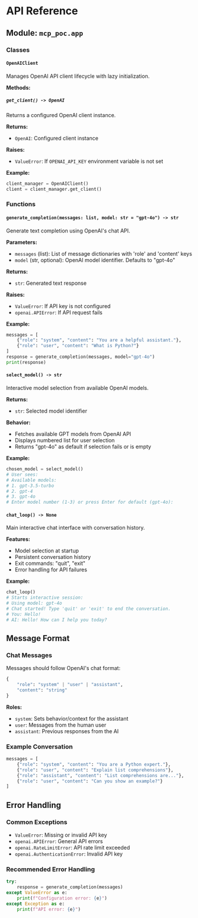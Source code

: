# API Reference

## Module: `mcp_poc.app`

### Classes

#### `OpenAIClient`

Manages OpenAI API client lifecycle with lazy initialization.

**Methods:**

##### `get_client() -> OpenAI`
Returns a configured OpenAI client instance.

**Returns:**
- `OpenAI`: Configured client instance

**Raises:**
- `ValueError`: If `OPENAI_API_KEY` environment variable is not set

**Example:**
```python
client_manager = OpenAIClient()
client = client_manager.get_client()
```

### Functions

#### `generate_completion(messages: list, model: str = "gpt-4o") -> str`

Generate text completion using OpenAI's chat API.

**Parameters:**
- `messages` (list): List of message dictionaries with 'role' and 'content' keys
- `model` (str, optional): OpenAI model identifier. Defaults to "gpt-4o"

**Returns:**
- `str`: Generated text response

**Raises:**
- `ValueError`: If API key is not configured
- `openai.APIError`: If API request fails

**Example:**
```python
messages = [
    {"role": "system", "content": "You are a helpful assistant."},
    {"role": "user", "content": "What is Python?"}
]
response = generate_completion(messages, model="gpt-4o")
print(response)
```

#### `select_model() -> str`

Interactive model selection from available OpenAI models.

**Returns:**
- `str`: Selected model identifier

**Behavior:**
- Fetches available GPT models from OpenAI API
- Displays numbered list for user selection
- Returns "gpt-4o" as default if selection fails or is empty

**Example:**
```python
chosen_model = select_model()
# User sees:
# Available models:
# 1. gpt-3.5-turbo
# 2. gpt-4
# 3. gpt-4o
# Enter model number (1-3) or press Enter for default (gpt-4o):
```

#### `chat_loop() -> None`

Main interactive chat interface with conversation history.

**Features:**
- Model selection at startup
- Persistent conversation history
- Exit commands: "quit", "exit"
- Error handling for API failures

**Example:**
```python
chat_loop()
# Starts interactive session:
# Using model: gpt-4o
# Chat started! Type 'quit' or 'exit' to end the conversation.
# You: Hello!
# AI: Hello! How can I help you today?
```

## Message Format

### Chat Messages
Messages should follow OpenAI's chat format:

```python
{
    "role": "system" | "user" | "assistant",
    "content": "string"
}
```

**Roles:**
- `system`: Sets behavior/context for the assistant
- `user`: Messages from the human user
- `assistant`: Previous responses from the AI

### Example Conversation
```python
messages = [
    {"role": "system", "content": "You are a Python expert."},
    {"role": "user", "content": "Explain list comprehensions"},
    {"role": "assistant", "content": "List comprehensions are..."},
    {"role": "user", "content": "Can you show an example?"}
]
```

## Error Handling

### Common Exceptions

- `ValueError`: Missing or invalid API key
- `openai.APIError`: General API errors
- `openai.RateLimitError`: API rate limit exceeded
- `openai.AuthenticationError`: Invalid API key

### Recommended Error Handling
```python
try:
    response = generate_completion(messages)
except ValueError as e:
    print(f"Configuration error: {e}")
except Exception as e:
    print(f"API error: {e}")
```
